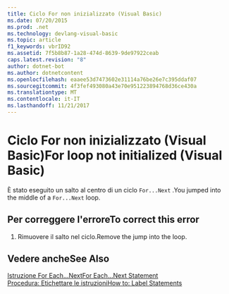 ```yaml
---
title: Ciclo For non inizializzato (Visual Basic)
ms.date: 07/20/2015
ms.prod: .net
ms.technology: devlang-visual-basic
ms.topic: article
f1_keywords: vbrID92
ms.assetid: 7f5b8b87-1a28-474d-8639-9de97922ceab
caps.latest.revision: "8"
author: dotnet-bot
ms.author: dotnetcontent
ms.openlocfilehash: eaaee53d7473602e31114a76be26e7c395ddaf07
ms.sourcegitcommit: 4f3fef493080a43e70e951223894768d36ce430a
ms.translationtype: MT
ms.contentlocale: it-IT
ms.lasthandoff: 11/21/2017
---
```

# <a name="for-loop-not-initialized-visual-basic"></a><span data-ttu-id="4f110-102">Ciclo For non inizializzato (Visual Basic)</span><span class="sxs-lookup"><span data-stu-id="4f110-102">For loop not initialized (Visual Basic)</span></span>
<span data-ttu-id="4f110-103">È stato eseguito un salto al centro di un ciclo `For...Next` .</span><span class="sxs-lookup"><span data-stu-id="4f110-103">You jumped into the middle of a `For...Next` loop.</span></span>  
  
## <a name="to-correct-this-error"></a><span data-ttu-id="4f110-104">Per correggere l'errore</span><span class="sxs-lookup"><span data-stu-id="4f110-104">To correct this error</span></span>  
  
1.  <span data-ttu-id="4f110-105">Rimuovere il salto nel ciclo.</span><span class="sxs-lookup"><span data-stu-id="4f110-105">Remove the jump into the loop.</span></span>  
  
## <a name="see-also"></a><span data-ttu-id="4f110-106">Vedere anche</span><span class="sxs-lookup"><span data-stu-id="4f110-106">See Also</span></span>  
 [<span data-ttu-id="4f110-107">Istruzione For Each...Next</span><span class="sxs-lookup"><span data-stu-id="4f110-107">For Each...Next Statement</span></span>](../../visual-basic/language-reference/statements/for-each-next-statement.md)  
 [<span data-ttu-id="4f110-108">Procedura: Etichettare le istruzioni</span><span class="sxs-lookup"><span data-stu-id="4f110-108">How to: Label Statements</span></span>](../../visual-basic/programming-guide/program-structure/how-to-label-statements.md)
